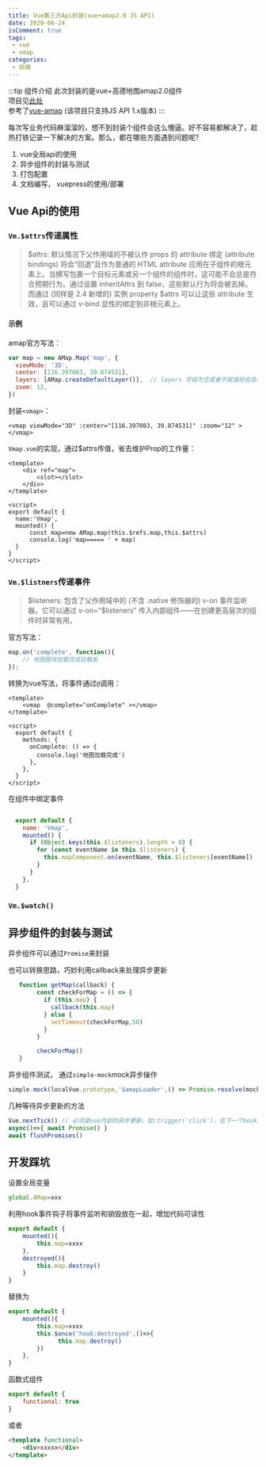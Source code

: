 ```yaml
---
title: Vue第三方Api封装(vue+amap2.0 JS API)
date: 2020-06-24
isComment: true
tags:
 - vue
 - vmap
categories: 
 - 前端
---
```


:::tip 组件介绍
此次封装的是vue+高德地图amap2.0组件         
项目见[此处](https://github.com/vita2333/vmap)           
参考了[vue-amap](https://github.com/ElemeFE/vue-amap) (该项目只支持JS API 1.x版本)
:::

每次写业务代码麻溜溜的，想不到封装个组件会这么懵逼。好不容易都解决了，趁热打铁记录一下解决的方案。那么，都在哪些方面遇到问题呢?
1. vue全局api的使用
2. 异步组件的封装与测试
3. 打包配置
4. 文档编写， vuepress的使用/部署


<!-- more -->

## Vue Api的使用
### `Vm.$attrs`传递属性          
> $attrs: 默认情况下父作用域的不被认作 props 的 attribute 绑定 (attribute bindings) 将会“回退”且作为普通的 HTML attribute 应用在子组件的根元素上。当撰写包裹一个目标元素或另一个组件的组件时，这可能不会总是符合预期行为。通过设置 inheritAttrs 到 false，这些默认行为将会被去掉。而通过 (同样是 2.4 新增的) 实例 property $attrs 可以让这些 attribute 生效，且可以通过 v-bind 显性的绑定到非根元素上。

#### 示例      
amap官方写法：
```javascript
var map = new AMap.Map('map', {
  viewMode: '3D',
  center: [116.397083, 39.874531],
  layers: [AMap.createDefaultLayer()],  // layers 字段为空或者不赋值将会自动创建默认底图。
  zoom: 12,
})
```
封装`<vmap>`：
```vue
<vmap viewMode="3D" :center="[116.397083, 39.874531]" :zoom="12" ></vmap>
```
`Vmap.vue`的实现，通过$attrs传值，省去维护Prop的工作量：
```vue
<template>
	<div ref="map">
		<slot></slot>
	</div>
</template>

<script>
export default {
  name:'Vmap',
  mounted() {
      const map=new AMap.map(this.$refs.map,this.$attrs)
      console.log('map===== ' + map) 
  }
}
</script>
```


### `Vm.$listners`传递事件     
> $listeners: 包含了父作用域中的 (不含 .native 修饰器的) v-on 事件监听器。它可以通过 v-on="$listeners" 传入内部组件——在创建更高层次的组件时非常有用。

官方写法：
```javascript
map.on('complete', function(){
    // 地图图块加载完成后触发
});
```
转换为vue写法，将事件通过`@`调用：
```vue
<template>
	<vmap  @complete="onComplete" ></vmap>
</template>

<script>
  export default {
    methods: {
      onComplete: () => {
        console.log('地图加载完成')
      },
    },
  }
</script>
```
在组件中绑定事件
```javascript

  export default {
    name: 'Vmap',
    mounted() {
      if (Object.keys(this.$listeners).length > 0) {
        for (const eventName in this.$listeners) {
          this.mapComponent.on(eventName, this.$listeners[eventName])
        }
      }
    },
  }
```

### `Vm.$watch()`


## 异步组件的封装与测试
异步组件可以通过`Promise`来封装


也可以转换思路，巧妙利用callback来处理异步更新
```javascript
   function getMap(callback) {
        const checkForMap = () => {
          if (this.map) {
            callback(this.map)
          } else {
            setTimeout(checkForMap,50)
          }
        }

        checkForMap()
   }
```

异步组件测试， 通过`simple-mock`mock异步操作
```javascript
simple.mock(localVue.prototype,'$amapLoader',() => Promise.resolve(mockAMap))
```

几种等待异步更新的方法
```javascript
Vue.nextTick() // 必须是vue内部的异步更新，如:trigger('click')，在下一个hook完成更新
async()=>{ await Promise() } 
await flushPromises()
```




## 开发踩坑

设置全局变量
```javascript
global.AMap=xxx
```

利用hook事件钩子将事件监听和销毁放在一起，增加代码可读性
```javascript
export default {
    mounted(){
        this.map=xxxx
    },
    destroyed(){
        this.map.destroy()
    }
}
```
替换为
```javascript
export default {
    mounted(){
        this.map=xxxx
        this.$once('hook:destroyed',()=>{
              this.map.destroy()
        })
    },
}
```

函数式组件
```javascript
export default { 
    functional: true
}
```
或者
```html
<template functional>
    <div>xxxxx</div>
</template>
```

